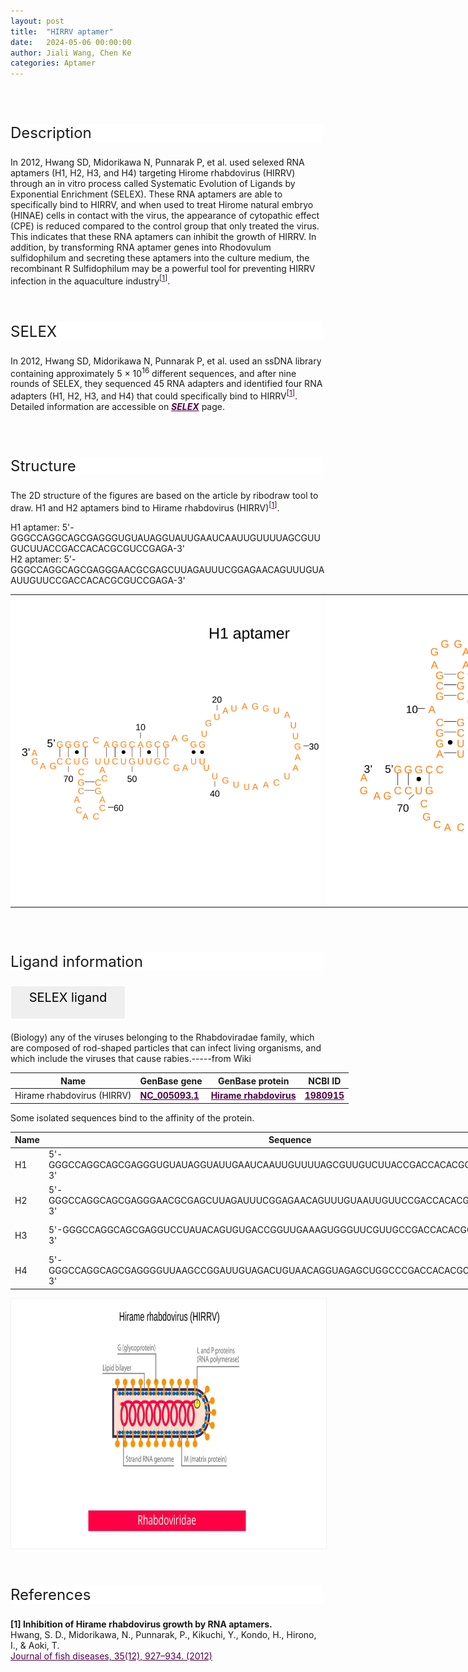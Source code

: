 ```yaml
---
layout: post
title:  "HIRRV aptamer"
date:   2024-05-06 00:00:00
author: Jiali Wang, Chen Ke
categories: Aptamer
---
```

<!--p style="font-size: 24px"><strong>Keywords: </strong> <br/></p>
<font ><strong>small molecule, Synthetic, dyes, PubChem CID 25863</strong></font >
<br /-->

<html>
<head>
  <title>横向排列的点击按钮</title>
  <style>
    /* 按钮容器样式 */
    .button-container {
      display: flex;
      justify-content: left;
      align-items: center;
      height: 50px;
    }
    /* 按钮样式 */
    .button {
      display: block;
      padding: 10px;
      font-size:24px;
      margin-right: 10px;
      text-align: center;
      background-color: #ffffff;
      color: #520049;
      text-decoration: none;
      border: 1px solid #520049;
      border-radius: 5px;
    }
    /* 鼠标悬停样式 */
    .button:hover {
      background-color: #c9c5c5;
      cursor: pointer;
    }
  </style>
</head>
</html>

<html lang="zh-cn">
<head>
<meta charset="utf-8"> 
<style>
  .header_box {
    display: block;
    font-size: 24px;
    background-color: #ffffff;
    text-decoration: none;
    border-radius: 1px;
    width: 500px;
    border-width: 1px 1px 2px 1px;
    border-color: #ffffff #ffffff #ffffff #ffffff;
}
.blowheader_box{
    display: block;
      padding: 6px;
      font-size:20px;
      margin-right: 10px;
      text-align: center;
      background-color: #efefef;
      color: #000000;
      text-decoration: none;
      border: 1px solid #ffffff;
      border-radius: 1px;
      width:170px;
      height:40px;
  }
  .box_style{
    background: #ffffff;
  }
  blockquote {
  margin: 0 0 0px;
  }
</style>
</head>
<br>
<br>


<font ><p class="header_box" id="description">Description</p></font>
<font >In 2012, Hwang SD, Midorikawa N, Punnarak P, et al. used selexed RNA aptamers (H1, H2, H3, and H4) targeting Hirome rhabdovirus (HIRRV) through an in vitro process called Systematic Evolution of Ligands by Exponential Enrichment (SELEX). These RNA aptamers are able to specifically bind to HIRRV, and when used to treat Hirome natural embryo (HINAE) cells in contact with the virus, the appearance of cytopathic effect (CPE) is reduced compared to the control group that only treated the virus. This indicates that these RNA aptamers can inhibit the growth of HIRRV. In addition, by transforming RNA aptamer genes into Rhodovulum sulfidophilum and secreting these aptamers into the culture medium, the recombinant R Sulfidophilum may be a powerful tool for preventing HIRRV infection in the aquaculture industry<sup>[<a href="#ref1" style="color:#520049">1</a>]</sup>.<br></font>
<br>
<br>


<p class="header_box" id="SELEX">SELEX</p>
<p>In 2012, Hwang SD, Midorikawa N, Punnarak P, et al. used an ssDNA library containing approximately 5 × 10<sup>16</sup> different sequences, and after nine rounds of SELEX, they sequenced 45 RNA adapters and identified four RNA adapters (H1, H2, H3, and H4) that could specifically bind to HIRRV<sup>[<a href="#ref1" style="color:#520049">1</a>]</sup>.<br>
Detailed information are accessible on <a href="{{ site.url }}{{ site.baseurl }}/SELEX" target="_blank" style="color:#520049"><b><i>SELEX</i></b></a> page.</p>
<br>
<br>


<p class="header_box" id="Structure">Structure</p>
<font>The 2D structure of the figures are based on the article by ribodraw tool to draw. H1 and H2 aptamers bind to Hirame rhabdovirus (HIRRV)<sup>[<a href="#ref1" style="color:#520049">1</a>]</sup>.<br></font>
<font><p>H1 aptamer: 5'-GGGCCAGGCAGCGAGGGUGUAUAGGUAUUGAAUCAAUUGUUUUAGCGUUGUCUUACCGACCACACGCGUCCGAGA-3'<br>H2 aptamer: 5'-GGGCCAGGCAGCGAGGGAACGCGAGCUUAGAUUUCGGAGAACAGUUUGUAAUUGUUCCGACCACACGCGUCCGAGA-3'</p></font>
<table class="table table-bordered" style="table-layout:fixed;width:1000px;margin-left:auto;margin-right:auto;"><tr>
  <td style="text-align:center;padding-bottom: 0px;padding-left: 0px;padding-top: 0px;padding-right: 0px">
  <img src="/images/2D/H1_aptamer_2D1.svg" alt="drawing" style="width:500px;margin-top: 0px;margin-bottom: 0px;" >
  </td>
  <td style="text-align:center;padding-bottom: 0px;padding-right: 0px;padding-top: 0px;padding-right: 0px">
  <img src="/images/2D/H1_aptamer_2D2.svg" alt="drawing" style="width:500px;margin-top: 0px;margin-bottom: 0px;" >
  </td>
  </tr>
  </table>
 <br>
<br>

<font ><p class="header_box" id="ligand-information">Ligand information</p></font>   

<p class="blowheader_box">SELEX ligand</p>
<font>(Biology) any of the viruses belonging to the Rhabdoviradae family, which are composed of rod-shaped particles that can infect living organisms, and which include the viruses that cause rabies.-----from Wiki</font>
<br>
<table class="table table-bordered" style="table-layout:fixed;width:1000px;margin-left:auto;margin-right:auto;" >
  <thead>
      <tr>
        <th onclick="sortTable(0)">Name</th>
        <th onclick="sortTable(1)">GenBase gene</th>
        <th onclick="sortTable(2)">GenBase protein</th>
        <th onclick="sortTable(3)">NCBI ID</th>
      </tr>
  </thead>
    <tbody>
      <tr>
        <td name="td0">Hirame rhabdovirus (HIRRV)</td>
        <td name="td1"><a href="https://ngdc.cncb.ac.cn/genbase/search/gb/NC_005093.1" target="_blank" style="color:#520049"><b>NC_005093.1</b></a></td>
        <td name="td2"><a href="https://ngdc.cncb.ac.cn/genbase/search/index?accession=Hirame%20rhabdovirus&dataType=Protein&dataSource=" target="_blank" style="color:#520049"><b>Hirame rhabdovirus</b></a></td>
        <td name="td3"><a href="https://www.ncbi.nlm.nih.gov/datasets/taxonomy/1980915/" target="_blank" style="color:#520049"><b>1980915</b></a></td>
      </tr>
	  </tbody>
  </table>
<font>Some isolated sequences bind to the affinity of the protein.</font>
<br>
<table class="table table-bordered" style="table-layout:fixed;width:1000px;margin-left:auto;margin-right:auto;" >
  <thead>
      <tr>
        <th onclick="sortTable(0)">Name</th>
        <th onclick="sortTable(1)">Sequence</th>
        <th onclick="sortTable(2)">Ligand</th>
        <th onclick="sortTable(3)">Affinity</th>
      </tr>
  </thead>
    <tbody>
      <tr>
      <td name="td0">H1</td>
      <td name="td1">5'-GGGCCAGGCAGCGAGGGUGUAUAGGUAUUGAAUCAAUUGUUUUAGCGUUGUCUUACCGACCACACGCGUCCGAGA-3'</td>
      <td name="td2">Hirame rhabdovirus (HIRRV)</td>
      <td name="td3">NA</td>
    </tr>
     <tr>
      <td name="td0">H2</td>
      <td name="td1">5'-GGGCCAGGCAGCGAGGGAACGCGAGCUUAGAUUUCGGAGAACAGUUUGUAAUUGUUCCGACCACACGCGUCCGAGA-3'</td>
      <td name="td2">Hirame rhabdovirus (HIRRV)</td>
      <td name="td3">NA</td>
    </tr>
     <tr>
      <td name="td0">H3</td>
      <td name="td1">5'-GGGCCAGGCAGCGAGGUCCUAUACAGUGUGACCGGUUGAAAGUGGGUUCGUUGCCGACCACACGCGUCCGAGA-3'</td>
      <td name="td2">Hirame rhabdovirus (HIRRV)</td>
      <td name="td3">NA</td>
    </tr>
     <tr>
      <td name="td0">H4</td>
      <td name="td1">5'-GGGCCAGGCAGCGAGGGGUUAAGCCGGAUUGUAGACUGUAACAGGUAGAGCUGGCCCGACCACACGCGUCCGAGA-3'</td>
      <td name="td2">Hirame rhabdovirus (HIRRV)</td>
      <td name="td3">NA</td>
    </tr>
	  </tbody>
  </table>
<div style="display: flex; justify-content: center;"></div>
<img src="/images/SELEX_ligand/H1_SELEX_ligand.svg" alt="drawing" style="width:1000px;height:400px;border:solid 1px #efefef;display:block;margin:0 auto;border-radius:0;" class="img-responsive">
<div style="display: flex; justify-content: center;"></div>
<br>
<br>


                 
<p class="header_box" id="references">References</p>
                
<a id="ref1"></a><font><strong>[1] Inhibition of Hirame rhabdovirus growth by RNA aptamers.</strong></font><br />
Hwang, S. D., Midorikawa, N., Punnarak, P., Kikuchi, Y., Kondo, H., Hirono, I., & Aoki, T.<br />
<a href="https://pubmed.ncbi.nlm.nih.gov/22943666/" target="_blank" style="color:#520049" >Journal of fish diseases, 35(12), 927–934. (2012)</a>
<br/>